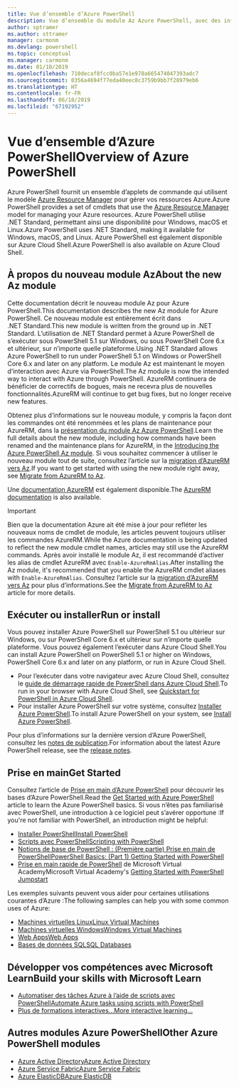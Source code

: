 ```yaml
---
title: Vue d’ensemble d’Azure PowerShell
description: Vue d’ensemble du module Az Azure PowerShell, avec des informations sur l’installation et la prise en main.
author: sptramer
ms.author: sttramer
manager: carmonm
ms.devlang: powershell
ms.topic: conceptual
ms.manager: carmonm
ms.date: 01/10/2019
ms.openlocfilehash: 710decaf8fcc0ba57e1e978a665474047393adc7
ms.sourcegitcommit: 0356a4694f77eda40eec8c3759b9bb7f28979eb6
ms.translationtype: HT
ms.contentlocale: fr-FR
ms.lasthandoff: 06/18/2019
ms.locfileid: "67192952"
---
```

# <a name="overview-of-azure-powershell"></a><span data-ttu-id="46d82-103">Vue d’ensemble d’Azure PowerShell</span><span class="sxs-lookup"><span data-stu-id="46d82-103">Overview of Azure PowerShell</span></span>

<span data-ttu-id="46d82-104">Azure PowerShell fournit un ensemble d’applets de commande qui utilisent le modèle [Azure Resource Manager](/azure/azure-resource-manager/resource-group-overview) pour gérer vos ressources Azure.</span><span class="sxs-lookup"><span data-stu-id="46d82-104">Azure PowerShell provides a set of cmdlets that use the [Azure Resource Manager](/azure/azure-resource-manager/resource-group-overview) model for managing your Azure resources.</span></span> <span data-ttu-id="46d82-105">Azure PowerShell utilise .NET Standard, permettant ainsi une disponibilité pour Windows, macOS et Linux.</span><span class="sxs-lookup"><span data-stu-id="46d82-105">Azure PowerShell uses .NET Standard, making it available for Windows, macOS, and Linux.</span></span>
<span data-ttu-id="46d82-106">Azure PowerShell est également disponible sur Azure Cloud Shell.</span><span class="sxs-lookup"><span data-stu-id="46d82-106">Azure PowerShell is also available on Azure Cloud Shell.</span></span>

## <a name="about-the-new-az-module"></a><span data-ttu-id="46d82-107">À propos du nouveau module Az</span><span class="sxs-lookup"><span data-stu-id="46d82-107">About the new Az module</span></span>

<span data-ttu-id="46d82-108">Cette documentation décrit le nouveau module Az pour Azure PowerShell.</span><span class="sxs-lookup"><span data-stu-id="46d82-108">This documentation describes the new Az module for Azure PowerShell.</span></span> <span data-ttu-id="46d82-109">Ce nouveau module est entièrement écrit dans .NET Standard.</span><span class="sxs-lookup"><span data-stu-id="46d82-109">This new module is written from the ground up in .NET Standard.</span></span> <span data-ttu-id="46d82-110">L’utilisation de .NET Standard permet à Azure PowerShell de s’exécuter sous PowerShell 5.1 sur Windows, ou sous PowerShell Core 6.x et ultérieur, sur n’importe quelle plateforme.</span><span class="sxs-lookup"><span data-stu-id="46d82-110">Using .NET Standard allows Azure PowerShell to run under PowerShell 5.1 on Windows or PowerShell Core 6.x and later on any platform.</span></span> <span data-ttu-id="46d82-111">Le module Az est maintenant le moyen d’interaction avec Azure via PowerShell.</span><span class="sxs-lookup"><span data-stu-id="46d82-111">The Az module is now the intended way to interact with Azure through PowerShell.</span></span>
<span data-ttu-id="46d82-112">AzureRM continuera de bénéficier de correctifs de bogues, mais ne recevra plus de nouvelles fonctionnalités.</span><span class="sxs-lookup"><span data-stu-id="46d82-112">AzureRM will continue to get bug fixes, but no longer receive new features.</span></span>

<span data-ttu-id="46d82-113">Obtenez plus d’informations sur le nouveau module, y compris la façon dont les commandes ont été renommées et les plans de maintenance pour AzureRM, dans la [présentation du module Az Azure PowerShell](new-azureps-module-az.md).</span><span class="sxs-lookup"><span data-stu-id="46d82-113">Learn the full details about the new module, including how commands have been renamed and the maintenance plans for AzureRM, in the [Introducing the Azure PowerShell Az module](new-azureps-module-az.md).</span></span> <span data-ttu-id="46d82-114">Si vous souhaitez commencer à utiliser le nouveau module tout de suite, consultez l’article sur la [migration d’AzureRM vers Az](migrate-from-azurerm-to-az.md).</span><span class="sxs-lookup"><span data-stu-id="46d82-114">If you want to get started with using the new module right away, see [Migrate from AzureRM to Az](migrate-from-azurerm-to-az.md).</span></span>

<span data-ttu-id="46d82-115">Une [documentation AzureRM](/powershell/azure/azurerm) est également disponible.</span><span class="sxs-lookup"><span data-stu-id="46d82-115">The [AzureRM documentation](/powershell/azure/azurerm) is also available.</span></span>

> [!IMPORTANT]
>
> <span data-ttu-id="46d82-116">Bien que la documentation Azure ait été mise à jour pour refléter les nouveaux noms de cmdlet de module, les articles peuvent toujours utiliser les commandes AzureRM.</span><span class="sxs-lookup"><span data-stu-id="46d82-116">While the Azure documentation is being updated to reflect the new module cmdlet names, articles may still use the AzureRM commands.</span></span> <span data-ttu-id="46d82-117">Après avoir installé le module Az, il est recommandé d’activer les alias de cmdlet AzureRM avec `Enable-AzureRmAlias`.</span><span class="sxs-lookup"><span data-stu-id="46d82-117">After installing the Az module, it's recommended that you enable the AzureRM cmdlet aliases with `Enable-AzureRmAlias`.</span></span> <span data-ttu-id="46d82-118">Consultez l’article sur la [migration d’AzureRM vers Az](migrate-from-azurerm-to-az.md) pour plus d’informations.</span><span class="sxs-lookup"><span data-stu-id="46d82-118">See the [Migrate from AzureRM to Az](migrate-from-azurerm-to-az.md) article for more details.</span></span>

## <a name="run-or-install"></a><span data-ttu-id="46d82-119">Exécuter ou installer</span><span class="sxs-lookup"><span data-stu-id="46d82-119">Run or install</span></span>

<span data-ttu-id="46d82-120">Vous pouvez installer Azure PowerShell sur PowerShell 5.1 ou ultérieur sur Windows, ou sur PowerShell Core 6.x et ultérieur sur n’importe quelle plateforme. Vous pouvez également l’exécuter dans Azure Cloud Shell.</span><span class="sxs-lookup"><span data-stu-id="46d82-120">You can install Azure PowerShell on PowerShell 5.1 or higher on Windows, PowerShell Core 6.x and later on any platform, or run in Azure Cloud Shell.</span></span>

* <span data-ttu-id="46d82-121">Pour l’exécuter dans votre navigateur avec Azure Cloud Shell, consultez le [guide de démarrage rapide de PowerShell dans Azure Cloud Shell](/azure/cloud-shell/quickstart-powershell).</span><span class="sxs-lookup"><span data-stu-id="46d82-121">To run in your browser with Azure Cloud Shell, see [Quickstart for PowerShell in Azure Cloud Shell](/azure/cloud-shell/quickstart-powershell).</span></span>
* <span data-ttu-id="46d82-122">Pour installer Azure PowerShell sur votre système, consultez [Installer Azure PowerShell](install-az-ps.md).</span><span class="sxs-lookup"><span data-stu-id="46d82-122">To install Azure PowerShell on your system, see [Install Azure PowerShell](install-az-ps.md).</span></span>

<span data-ttu-id="46d82-123">Pour plus d’informations sur la dernière version d’Azure PowerShell, consultez les [notes de publication](release-notes-azureps.md).</span><span class="sxs-lookup"><span data-stu-id="46d82-123">For information about the latest Azure PowerShell release, see the [release notes](release-notes-azureps.md).</span></span>

## <a name="get-started"></a><span data-ttu-id="46d82-124">Prise en main</span><span class="sxs-lookup"><span data-stu-id="46d82-124">Get Started</span></span>

<span data-ttu-id="46d82-125">Consultez l’article de [Prise en main d’Azure PowerShell](get-started-azureps.md) pour découvrir les bases d’Azure PowerShell.</span><span class="sxs-lookup"><span data-stu-id="46d82-125">Read the [Get Started with Azure PowerShell](get-started-azureps.md) article to learn the Azure PowerShell basics.</span></span> <span data-ttu-id="46d82-126">Si vous n’êtes pas familiarisé avec PowerShell, une introduction à ce logiciel peut s’avérer opportune :</span><span class="sxs-lookup"><span data-stu-id="46d82-126">If you're not familiar with PowerShell, an introduction might be helpful:</span></span>

* [<span data-ttu-id="46d82-127">Installer PowerShell</span><span class="sxs-lookup"><span data-stu-id="46d82-127">Install PowerShell</span></span>](/powershell/scripting/install/installing-powershell)
* [<span data-ttu-id="46d82-128">Scripts avec PowerShell</span><span class="sxs-lookup"><span data-stu-id="46d82-128">Scripting with PowerShell</span></span>](/powershell/scripting/powershell-scripting)
* [<span data-ttu-id="46d82-129">Notions de base de PowerShell : (Première partie) Prise en main de PowerShell</span><span class="sxs-lookup"><span data-stu-id="46d82-129">PowerShell Basics: (Part 1) Getting Started with PowerShell</span></span>](https://channel9.msdn.com/Blogs/Taste-of-Premier/PowerShellBasicsPart1)
* <span data-ttu-id="46d82-130">[Prise en main rapide de PowerShell](https://mva.microsoft.com/liveevents/powershell-jumpstart) de Microsoft Virtual Academy</span><span class="sxs-lookup"><span data-stu-id="46d82-130">Microsoft Virtual Academy's [Getting Started with PowerShell Jumpstart](https://mva.microsoft.com/liveevents/powershell-jumpstart)</span></span>

<span data-ttu-id="46d82-131">Les exemples suivants peuvent vous aider pour certaines utilisations courantes d’Azure :</span><span class="sxs-lookup"><span data-stu-id="46d82-131">The following samples can help you with some common uses of Azure:</span></span>

* [<span data-ttu-id="46d82-132">Machines virtuelles Linux</span><span class="sxs-lookup"><span data-stu-id="46d82-132">Linux Virtual Machines</span></span>](/azure/virtual-machines/virtual-machines-linux-powershell-samples?toc=/powershell/azure/toc.json)
* [<span data-ttu-id="46d82-133">Machines virtuelles Windows</span><span class="sxs-lookup"><span data-stu-id="46d82-133">Windows Virtual Machines</span></span>](/azure/virtual-machines/virtual-machines-windows-powershell-samples?toc=/powershell/azure/toc.json)
* [<span data-ttu-id="46d82-134">Web Apps</span><span class="sxs-lookup"><span data-stu-id="46d82-134">Web Apps</span></span>](/azure/app-service-web/app-service-powershell-samples?toc=/powershell/azure/toc.json)
* [<span data-ttu-id="46d82-135">Bases de données SQL</span><span class="sxs-lookup"><span data-stu-id="46d82-135">SQL Databases</span></span>](/azure/sql-database/sql-database-powershell-samples?toc=/powershell/azure/toc.json)

## <a name="build-your-skills-with-microsoft-learn"></a><span data-ttu-id="46d82-136">Développer vos compétences avec Microsoft Learn</span><span class="sxs-lookup"><span data-stu-id="46d82-136">Build your skills with Microsoft Learn</span></span>

- [<span data-ttu-id="46d82-137">Automatiser des tâches Azure à l’aide de scripts avec PowerShell</span><span class="sxs-lookup"><span data-stu-id="46d82-137">Automate Azure tasks using scripts with PowerShell</span></span>](/learn/modules/automate-azure-tasks-with-powershell/)
- [<span data-ttu-id="46d82-138">Plus de formations interactives...</span><span class="sxs-lookup"><span data-stu-id="46d82-138">More interactive learning...</span></span>](/learn/browse/?term=powershell)

## <a name="other-azure-powershell-modules"></a><span data-ttu-id="46d82-139">Autres modules Azure PowerShell</span><span class="sxs-lookup"><span data-stu-id="46d82-139">Other Azure PowerShell modules</span></span>

* [<span data-ttu-id="46d82-140">Azure Active Directory</span><span class="sxs-lookup"><span data-stu-id="46d82-140">Azure Active Directory</span></span>](/powershell/azure/active-directory/)
* [<span data-ttu-id="46d82-141">Azure Service Fabric</span><span class="sxs-lookup"><span data-stu-id="46d82-141">Azure Service Fabric</span></span>](/powershell/azure/service-fabric/)
* [<span data-ttu-id="46d82-142">Azure ElasticDB</span><span class="sxs-lookup"><span data-stu-id="46d82-142">Azure ElasticDB</span></span>](/powershell/azure/elasticdbjobs/)
